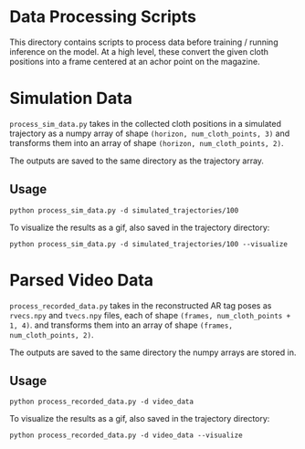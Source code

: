 # Data Processing Scripts

This directory contains scripts to process data before training / running inference on the model. At a high level, these convert the given cloth positions into a frame centered at an achor point on the magazine.

# Simulation Data

`process_sim_data.py` takes in the collected cloth positions in a simulated trajectory as a numpy array of shape `(horizon, num_cloth_points, 3)` and transforms them into an array of shape `(horizon, num_cloth_points, 2)`.

The outputs are saved to the same directory as the trajectory array.

## Usage

`python process_sim_data.py -d simulated_trajectories/100`

To visualize the results as a gif, also saved in the trajectory directory:

`python process_sim_data.py -d simulated_trajectories/100 --visualize`


# Parsed Video Data

`process_recorded_data.py` takes in the reconstructed AR tag poses as `rvecs.npy` and `tvecs.npy` files, each of shape `(frames, num_cloth_points + 1, 4)`. and transforms them into an array of shape `(frames, num_cloth_points, 2)`.

The outputs are saved to the same directory the numpy arrays are stored in.

## Usage

`python process_recorded_data.py -d video_data`

To visualize the results as a gif, also saved in the trajectory directory:

`python process_recorded_data.py -d video_data --visualize`
